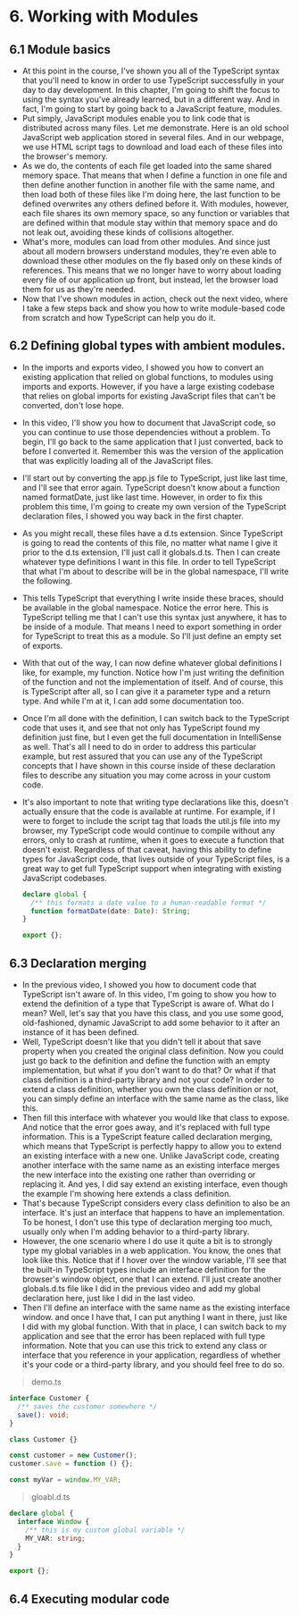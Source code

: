 # 6. Working with Modules

## 6.1 Module basics

- At this point in the course, I've shown you all of the TypeScript syntax that you'll need to know in order to use TypeScript successfully in your day to day development. In this chapter, I'm going to shift the focus to using the syntax you've already learned, but in a different way. And in fact, I'm going to start by going back to a JavaScript feature, modules.
- Put simply, JavaScript modules enable you to link code that is distributed across many files. Let me demonstrate. Here is an old school JavaScript web application stored in several files. And in our webpage, we use HTML script tags to download and load each of these files into the browser's memory.
- As we do, the contents of each file get loaded into the same shared memory space. That means that when I define a function in one file and then define another function in another file with the same name, and then load both of these files like I'm doing here, the last function to be defined overwrites any others defined before it. With modules, however, each file shares its own memory space, so any function or variables that are defined within that module stay within that memory space and do not leak out, avoiding these kinds of collisions altogether.
- What's more, modules can load from other modules. And since just about all modern browsers understand modules, they're even able to download these other modules on the fly based only on these kinds of references. This means that we no longer have to worry about loading every file of our application up front, but instead, let the browser load them for us as they're needed.
- Now that I've shown modules in action, check out the next video, where I take a few steps back and show you how to write module-based code from scratch and how TypeScript can help you do it.

## 6.2 Defining global types with ambient modules.

- In the imports and exports video, I showed you how to convert an existing application that relied on global functions, to modules using imports and exports. However, if you have a large existing codebase that relies on global imports for existing JavaScript files that can't be converted, don't lose hope.
- In this video, I'll show you how to document that JavaScript code, so you can continue to use those dependencies without a problem. To begin, I'll go back to the same application that I just converted, back to before I converted it. Remember this was the version of the application that was explicitly loading all of the JavaScript files.
- I'll start out by converting the app.js file to TypeScript, just like last time, and I'll see that error again. TypeScript doesn't know about a function named formatDate, just like last time. However, in order to fix this problem this time, I'm going to create my own version of the TypeScript declaration files, I showed you way back in the first chapter.
- As you might recall, these files have a d.ts extension. Since TypeScript is going to read the contents of this file, no matter what name I give it prior to the d.ts extension, I'll just call it globals.d.ts. Then I can create whatever type definitions I want in this file. In order to tell TypeScript that what I'm about to describe will be in the global namespace, I'll write the following.
- This tells TypeScript that everything I write inside these braces, should be available in the global namespace. Notice the error here. This is TypeScript telling me that I can't use this syntax just anywhere, it has to be inside of a module. That means I need to export something in order for TypeScript to treat this as a module. So I'll just define an empty set of exports.
- With that out of the way, I can now define whatever global definitions I like, for example, my function. Notice how I'm just writing the definition of the function and not the implementation of itself. And of course, this is TypeScript after all, so I can give it a parameter type and a return type. And while I'm at it, I can add some documentation too.
- Once I'm all done with the definition, I can switch back to the TypeScript code that uses it, and see that not only has TypeScript found my definition just fine, but I even get the full documentation in IntelliSense as well. That's all I need to do in order to address this particular example, but rest assured that you can use any of the TypeScript concepts that I have shown in this course inside of these declaration files to describe any situation you may come across in your custom code.
- It's also important to note that writing type declarations like this, doesn't actually ensure that the code is available at runtime. For example, if I were to forget to include the script tag that loads the util.js file into my browser, my TypeScript code would continue to compile without any errors, only to crash at runtime, when it goes to execute a function that doesn't exist. Regardless of that caveat, having this ability to define types for JavaScript code, that lives outside of your TypeScript files, is a great way to get full TypeScript support when integrating with existing JavaScript codebases.

  ```ts
  declare global {
    /** this formats a date value to a human-readable format */
    function formatDate(date: Date): String;
  }

  export {};
  ```

## 6.3 Declaration merging

- In the previous video, I showed you how to document code that TypeScript isn't aware of. In this video, I'm going to show you how to extend the definition of a type that TypeScript is aware of. What do I mean? Well, let's say that you have this class, and you use some good, old-fashioned, dynamic JavaScript to add some behavior to it after an instance of it has been defined.
- Well, TypeScript doesn't like that you didn't tell it about that save property when you created the original class definition. Now you could just go back to the definition and define the function with an empty implementation, but what if you don't want to do that? Or what if that class definition is a third-party library and not your code? In order to extend a class definition, whether you own the class definition or not, you can simply define an interface with the same name as the class, like this.
- Then fill this interface with whatever you would like that class to expose. And notice that the error goes away, and it's replaced with full type information. This is a TypeScript feature called declaration merging, which means that TypeScript is perfectly happy to allow you to extend an existing interface with a new one. Unlike JavaScript code, creating another interface with the same name as an existing interface merges the new interface into the existing one rather than overriding or replacing it. And yes, I did say extend an existing interface, even though the example I'm showing here extends a class definition.
- That's because TypeScript considers every class definition to also be an interface. It's just an interface that happens to have an implementation. To be honest, I don't use this type of declaration merging too much, usually only when I'm adding behavior to a third-party library.
- However, the one scenario where I do use it quite a bit is to strongly type my global variables in a web application. You know, the ones that look like this. Notice that if I hover over the window variable, I'll see that the built-in TypeScript types include an interface definition for the browser's window object, one that I can extend. I'll just create another globals.d.ts file like I did in the previous video and add my global declaration here, just like I did in the last video.
- Then I'll define an interface with the same name as the existing interface window. and once I have that, I can put anything I want in there, just like I did with my global function. With that in place, I can switch back to my application and see that the error has been replaced with full type information. Note that you can use this trick to extend any class or interface that you reference in your application, regardless of whether it's your code or a third-party library, and you should feel free to do so.
> demo.ts
  ```ts
  interface Customer {
    /** saves the customer somewhere */
    save(): void;
  }

  class Customer {}

  const customer = new Customer();
  customer.save = function () {};

  const myVar = window.MY_VAR;
  ```
> gloabl.d.ts
  ```ts
  declare global {
    interface Window {
      /** this is my custom global variable */
      MY_VAR: string;
    }
  }

  export {};
  ```

## 6.4 Executing modular code
